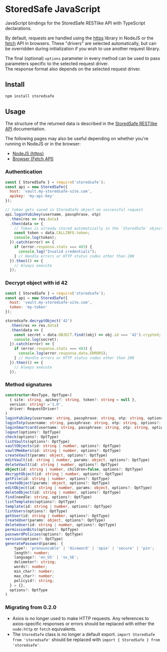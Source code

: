 # StoredSafe JavaScript
JavaScript bindings for the StoredSafe RESTlike API with TypeScript declarations.

By default, requests are handled using the [https](https://nodejs.org/api/https.html) library in NodeJS or the [fetch](https://developer.mozilla.org/en-US/docs/Web/API/Fetch_API) API in browsers. These "drivers" are selected automatically, but can be overridden during initialization if you wish to use another request library.

The final (optional) `options` parameter in every method can be used to pass parameters specific to the selected request driver.  
The response format also depends on the selected request driver.

## Install

```bash
npm install storedsafe
```

## Usage
The structure of the returned data is described in the [StoredSafe RESTlike API](https://developer.storedsafe.com) documentation.

The following pages may also be useful depending on whether you're running in NodeJS or in the browser:
- [NodeJS (https)](https://nodejs.org/api/https.html)
- [Browser (Fetch API)](https://developer.mozilla.org/en-US/docs/Web/API/Fetch_API)

### Authentication

```javascript
const { StoredSafe } = require('storedsafe');
const api = new StoredSafe({
  host: 'vault.my-storedsafe-site.com',
  apikey: 'my-api-key'
});

// token gets saved in StoredSafe object on successful request
api.loginYubikey(username, passphrase, otp)
  .then(res => res.data)
  .then(data => {
    // Token is already stored automatically in the `StoredSafe` object.
    const token = data.CALLINFO.token;
    console.log(token);
  }).catch(error) => {
    if (error.response.stats === 403) {
      console.log("Invalid credentials");
    } // Handle errors or HTTP status codes other than 200
  }).then(() => {
    // Always execute
  });
```

### Decrypt object with id 42
```javascript
const { StoredSafe } = require('storedsafe');
const api = new StoredSafe({
  host: 'vault.my-storedsafe-site.com',
  token: 'my-token'
});

storedsafe.decryptObject('42')
  .then(res => res.data)
  .then(data => {
    const secret = data.OBJECT.find((obj) => obj.id === '42').crypted;
    console.log(secret);
  }).catch(error) => {
    if (error.response.stats === 403) {
      console.log(error.response.data.ERRORS);
    } // Handle errors or HTTP status codes other than 200
  }).then(() => {
    // Always execute
  });
```

### Method signatures
```typescript
constructor<ResType, OptType>(
  { site: string, apikey?: string, token?: string = null },
  version: string? ='1.0',
  driver: RequestDriver?
)
loginYubikey(username: string, passphrase: string, otp: string, options?: OptType)
loginTotp(username: string, passphrase: string, otp: string, options?: OptType)
loginSmartcard(username: string, passphrase: string, otp: string, options?: OptType)
logout(options?: OptType)
check(options?: OptType)
listVaults(options?: OptType)
vaultObjects(id: string | number, options?: OptType)
vaultMembers(id: string | number, options?: OptType)
createVault(params: object, options?: OptType)
editVault(id: string | number, params: object, options?: OptType)
deleteVault(id: string | number, options?: OptType)
object(id: string | number, children=false, options?: OptType)
decryptObject(id: string | number, options?: OptType)
getFile(id: string | number, options?: OptType)
createObject(params: object, options?: OptType)
editObject(id: string | number, params: object, options?: OptType)
deleteObject(id: string | number, options?: OptType)
find(needle: string, options?: OptType)
listTemplates(options?: OptType)
template(id: string | number, options?: OptType)
listUsers(options?: OptType)
getUser(id: string | number, options?: OptType)
createUser(params: object, options?: OptType)
deleteUser(id: string | number, options?: OptType)
permissionBits(options?: OptType)
passwordPolicies(options?: OptType)
version(options?: OptType)
generatePassword(params: {
    type?: 'pronouncable' | 'diceword' | 'opie' | 'secure' | 'pin';
    length?: number;
    language?: 'en_US' | 'sv_SE';
    delimeter?: string;
    words?: number;
    min_char?: number;
    max_char?: number;
    policyid?: string;
  } = {},
  options?: OptType
)
```

### Migrating from 0.2.0

- Axios is no longer used to make HTTP requests. Any references to axios-specific responses or errors should be replaced with either the `node:http` or `fetch` equivalents.
- The `StoredSafe` class is no longer a default export. `import StoredSafe from 'storedsafe'` should be replaced with `import { StoredSafe } from 'storedsafe'`.